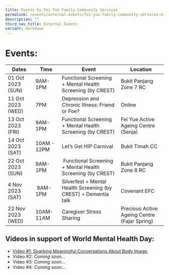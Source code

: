 ```yaml
---
title: Events by Fei Yue Family Community Services
permalink: /events/external-events/fei-yue-family-community-services-events/
description: ""
third_nav_title: External Events
variant: markdown
---
```

# Events:




| Dates | Time | Event | Location | 
| -------- | -------- | -------- | -------- |
| 01 Oct 2023 (SUN)   | 9AM-1PM | Functional Screening + Mental Health Screening (by CREST)     | Bukit Panjang Zone 7 RC
| 11 Oct 2023 (WED)     | 7PM  | Depression and Chronic Illness: Friend or Foe?     | Online 
|13 Oct 2023 (FRI)    | 9AM-1PM     | Functional Screening + Mental Health Screening (by CREST)    | Fei Yue Active Ageing Centre (Senja)
| 14 Oct 2023 (SAT)     | 10AM - 12PM     | Let’s Get HIP Carnival | Bukit Timah CC
| 22 Oct 2023 (SUN)    | 9AM-1PM     | &nbsp;Functional Screening + Mental Health Screening (by CREST)    | Bukit Panjang Zone 8 RC
| 4 Nov 2023 (SAT)   | &nbsp;9AM-1PM  | Silverfest + Mental Health Screening (by CREST) + Dementia talk    |  Covenant EFC 
| 22 Nov 2023 (WED)    | 10AM-11AM     | Caregiver Stress Sharing     | Precious Active Ageing Centre (Fajar Spring)


## Videos in support of **World Mental Health Day**:

* [Video #1: Sparking Meaningful Conversations About Body Image.](https://www.instagram.com/reel/CyAx_QlyTEC/?utm_source=ig_web_copy_link)
* Video #2: *Coming soon...*
* Video #3: *Coming soon...*
* Video #4: *Coming soon...*